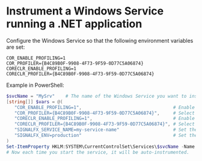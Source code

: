 # Instrument a Windows Service running a .NET application

Configure the Windows Service so that the following environment variables are set:

```env
COR_ENABLE_PROFILING=1
COR_PROFILER={B4C89B0F-9908-4F73-9F59-0D77C5A06874}
CORECLR_ENABLE_PROFILING=1
CORECLR_PROFILER={B4C89B0F-9908-4F73-9F59-0D77C5A06874}
```

Example in PowerShell:

```powershell
$svcName = "MySrv"    # The name of the Windows Service you want to instrument
[string[]] $vars = @(
   "COR_ENABLE_PROFILING=1",                                  # Enable the .NET Framework Profiler
   "COR_PROFILER={B4C89B0F-9908-4F73-9F59-0D77C5A06874}",     # Select the .NET Framework Profiler
   "CORECLR_ENABLE_PROFILING=1",                              # Enable the .NET (Core) Profiler
   "CORECLR_PROFILER={B4C89B0F-9908-4F73-9F59-0D77C5A06874}", # Select the .NET (Core) Profiler
   "SIGNALFX_SERVICE_NAME=my-service-name"                    # Set the service name
   "SIGNALFX_ENV=production"                                  # Set the environment name
)
Set-ItemProperty HKLM:SYSTEM\CurrentControlSet\Services\$svcName -Name Environment -Value $vars
# Now each time you start the service, it will be auto-instrumented.
```
